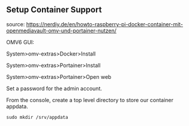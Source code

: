 ## Setup Container Support

source: https://nerdiy.de/en/howto-raspberry-pi-docker-container-mit-openmediavault-omv-und-portainer-nutzen/

OMV6 GUI:

System>omv-extras>Docker>Install  

System>omv-extras>Portainer>Install

System>omv-extras>Portainer>Open web  

Set a password for the admin account.

From the console, create a top level directory to store our container appdata.

```console
sudo mkdir /srv/appdata
```
